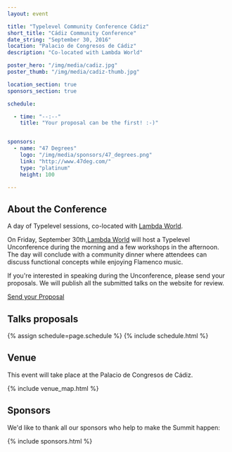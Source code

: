 ```yaml
---
layout: event

title: "Typelevel Community Conference Cádiz"
short_title: "Cádiz Community Conference"
date_string: "September 30, 2016"
location: "Palacio de Congresos de Cádiz"
description: "Co-located with Lambda World"

poster_hero: "/img/media/cadiz.jpg"
poster_thumb: "/img/media/cadiz-thumb.jpg"

location_section: true
sponsors_section: true

schedule:

  - time: "--:--"
    title: "Your proposal can be the first! :-)"


sponsors:
  - name: "47 Degrees"
    logo: "/img/media/sponsors/47_degrees.png"
    link: "http://www.47deg.com/"
    type: "platinum"
    height: 100

---
```


## About the Conference

A day of Typelevel sessions, co-located with [Lambda World](http://www.lambda.world).

On Friday, September 30th,[Lambda World](http://www.lambda.world) will host a Typelevel Unconference during the morning and a few workshops in the afternoon. The day will conclude with a community dinner where attendees can discuss functional concepts while enjoying Flamenco music.

If you're interested in speaking during the Unconference, please send your proposals. We will publish all the submitted talks on the website for review.

<a class="typeform-share btn large" href="https://jorgegalindocruces.typeform.com/to/dTlYCv" data-mode="2" target="_blank">Send your Proposal</a>
<script>(function(){var qs,js,q,s,d=document,gi=d.getElementById,ce=d.createElement,gt=d.getElementsByTagName,id='typef_orm',b='https://s3-eu-west-1.amazonaws.com/share.typeform.com/';if(!gi.call(d,id)){js=ce.call(d,'script');js.id=id;js.src=b+'share.js';q=gt.call(d,'script')[0];q.parentNode.insertBefore(js,q)}id=id+'_';if(!gi.call(d,id)){qs=ce.call(d,'link');qs.rel='stylesheet';qs.id=id;qs.href=b+'share-button.css';s=gt.call(d,'head')[0];s.appendChild(qs,s)}})()</script>


## Talks proposals

{% assign schedule=page.schedule %}
{% include schedule.html %}

## Venue

This event will take place at the Palacio de Congresos de Cádiz.

{% include venue_map.html %}

## Sponsors

We'd like to thank all our sponsors who help to make the Summit happen:

{% include sponsors.html %}
